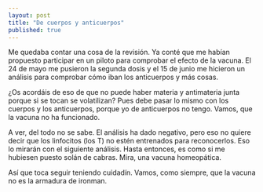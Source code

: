 ```yaml
---
layout: post
title: "De cuerpos y anticuerpos"
published: true
---
```


Me quedaba contar una cosa de la revisión. Ya conté que me habían propuesto participar en un piloto para comprobar el efecto de la vacuna. El 24 de mayo me pusieron la segunda dosis y el 15 de junio me hicieron un análisis para comprobar cómo iban los anticuerpos y más cosas.

¿Os acordáis de eso de que no puede haber materia y antimateria junta porque si se tocan se volatilizan? Pues debe pasar lo mismo con los cuerpos y los anticuerpos, porque yo de anticuerpos no tengo. Vamos, que la vacuna no ha funcionado.

A ver, del todo no se sabe. El análisis ha dado negativo, pero eso no quiere decir que los linfocitos (los T) no estén entrenados para reconocerlos. Eso lo mirarán con el siguiente análisis. Hasta entonces, es como si me hubiesen puesto solán de cabras. Mira, una vacuna homeopática.

Así que toca seguir teniendo cuidadín. Vamos, como siempre, que la vacuna no es la armadura de ironman.
